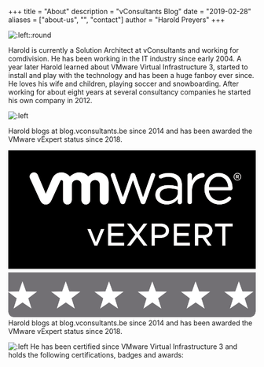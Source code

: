 +++
title = "About"
description = "vConsultants Blog"
date = "2019-02-28"
aliases = ["about-us", "", "contact"]
author = "Harold Preyers"
+++


![:left::round](https://en.gravatar.com/userimage/24535676/9f7eef200a6a333f99268ce98cc7d65b.jpeg?size=128)

Harold is currently a Solution Architect at vConsultants and working for comdivision. He has been working in the IT industry since early 2004. A year later Harold learned about VMware Virtual Infrastructure 3, started to install and play with the technology and has been a huge fanboy ever since. He loves his wife and children, playing soccer and snowboarding. After working for about eight years at several consultancy companies he started his own company in 2012.

![:left](https://vexpert.vmware.com/directory/2093/vexpert-badge-stars.png?size=10)

Harold blogs at blog.vconsultants.be since 2014 and has been awarded the VMware vExpert status since 2018.

![:left](/images/vexpert-badge-stars.png?size=30)
Harold blogs at blog.vconsultants.be since 2014 and has been awarded the VMware vExpert status since 2018.

![:left](https://vexpert.vmware.com/images/vexpert-application-modernization-2023-badge.png)
He has been certified since VMware Virtual Infrastructure 3 and holds the following certifications, badges and awards:
